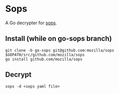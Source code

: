 # Sops
A Go decrypter for [sops](https://github.com/mozilla/sops).

## Install (while on go-sops branch)
```
git clone -b go-sops git@github.com:mozilla/sops $GOPATH/src/github.com/mozilla/sops
go install github.com/mozilla/sops
```

## Decrypt
`sops -d <sops yaml file>`
